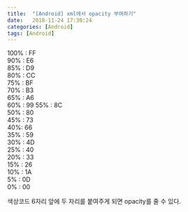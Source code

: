 ```yaml
---
title:  "[Android] xml에서 opacity 부여하기"
date:   2018-11-24 17:30:24
categories: [Android]
tags: [Android]
---
```


100% : FF  
90% : E6  
85% : D9  
80% : CC  
75% : BF  
70% : B3  
65% : A6  
60% : 99
55% : 8C  
50% : 80  
45% : 73  
40%: 66  
35% : 59  
30% : 4D  
25% : 40  
20% : 33  
15% : 26  
10% : 1A  
5% : 0D  
0% : 00  

색상코드 6자리 앞에 두 자리를 붙여주게 되면 opacity를 줄 수 있다.
